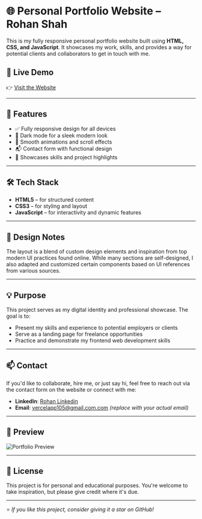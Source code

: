 # 🌐 Personal Portfolio Website – Rohan Shah

This is my fully responsive personal portfolio website built using **HTML, CSS, and JavaScript**. It showcases my work, skills, and provides a way for potential clients and collaborators to get in touch with me.

## 🔗 Live Demo

👉 [Visit the Website](https://portfolioweb-app.vercel.app/)

---

## 📌 Features

- ✅ Fully responsive design for all devices
- 🌙 Dark mode for a sleek modern look
- 🎨 Smooth animations and scroll effects
- 📬 Contact form with functional design
- 🎯 Showcases skills and project highlights

---

## 🛠️ Tech Stack

- **HTML5** – for structured content  
- **CSS3** – for styling and layout  
- **JavaScript** – for interactivity and dynamic features  

---

## 🎨 Design Notes

The layout is a blend of custom design elements and inspiration from top modern UI practices found online. While many sections are self-designed, I also adapted and customized certain components based on UI references from various sources.

---

## 💡 Purpose

This project serves as my digital identity and professional showcase. The goal is to:
- Present my skills and experience to potential employers or clients
- Serve as a landing page for freelance opportunities
- Practice and demonstrate my frontend web development skills

---

## 📫 Contact

If you'd like to collaborate, hire me, or just say hi, feel free to reach out via the contact form on the website or connect with me:

- **LinkedIn**: [Rohan Linkedin](https://www.linkedin.com/in/rohankshah3/)
- **Email**: vercelapp105@gmail.com.com *(replace with your actual email)*

---

## 📸 Preview

![Portfolio Preview](https://portfolioweb-app.vercel.app/preview.png) <!-- Optional: Replace with your actual preview image URL -->

---

## 📄 License

This project is for personal and educational purposes. You're welcome to take inspiration, but please give credit where it's due.

---

⭐ *If you like this project, consider giving it a star on GitHub!*
